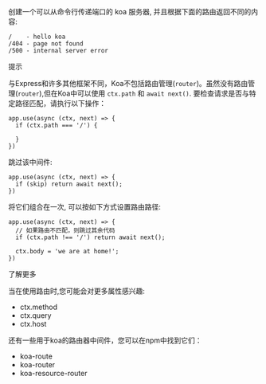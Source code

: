创建一个可以从命令行传递端口的 koa 服务器, 并且根据下面的路由返回不同的内容:

```
/    - hello koa
/404 - page not found
/500 - internal server error
```

提示

与Express和许多其他框架不同，Koa不包括路由管理(`router`)。虽然没有路由管理(`router`),但在Koa中可以使用 `ctx.path` 和 `await next()`. 要检查请求是否与特定路径匹配，请执行以下操作：

```
app.use(async (ctx, next) => {
  if (ctx.path === '/') {

  }
})
```

跳过该中间件:

```
app.use(async (ctx, next) => {
  if (skip) return await next();
})
```

将它们组合在一次, 可以按如下方式设置路由路径:

```
app.use(async (ctx, next) => {
  // 如果路由不匹配，则跳过其余代码
  if (ctx.path !== '/') return await next();

  ctx.body = 'we are at home!';
})
```

了解更多

当在使用路由时,您可能会对更多属性感兴趣:

- ctx.method
- ctx.query
- ctx.host

还有一些用于koa的路由器中间件，您可以在npm中找到它们：

- koa-route
- koa-router
- koa-resource-router
